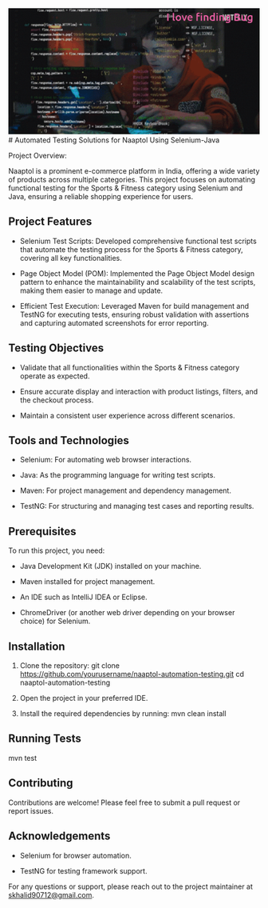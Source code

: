 <div><img src="https://github.com/Khalid786-gif/Naaptol_Using_Selenium/blob/master/gif1.gif"></div>
# Automated Testing Solutions for Naaptol Using Selenium-Java

Project Overview:

Naaptol is a prominent e-commerce platform in India, offering a wide variety of products across multiple categories. This project focuses on automating functional testing for the Sports & Fitness category using Selenium and Java, ensuring a reliable shopping experience for users.

## Project Features

- Selenium Test Scripts: Developed comprehensive functional test scripts that automate the testing process for the Sports & Fitness category, covering all key functionalities.

- Page Object Model (POM): Implemented the Page Object Model design pattern to enhance the maintainability and scalability of the test scripts, making them easier to manage and update.

- Efficient Test Execution: Leveraged Maven for build management and TestNG for executing tests, ensuring robust validation with assertions and capturing automated screenshots for error reporting.

## Testing Objectives

- Validate that all functionalities within the Sports & Fitness category operate as expected.

- Ensure accurate display and interaction with product listings, filters, and the checkout process.

- Maintain a consistent user experience across different scenarios.
## Tools and Technologies

- Selenium: For automating web browser interactions.

- Java: As the programming language for writing test scripts.

- Maven: For project management and dependency management.

- TestNG: For structuring and managing test cases and reporting    results.

## Prerequisites

To run this project, you need:

- Java Development Kit (JDK) installed on your machine.

- Maven installed for project management.

- An IDE such as IntelliJ IDEA or Eclipse.

- ChromeDriver (or another web driver depending on your browser choice) for Selenium.

## Installation

1. Clone the repository:
git clone https://github.com/yourusername/naaptol-automation-testing.git
cd naaptol-automation-testing

2. Open the project in your preferred IDE.

3. Install the required dependencies by running:
   mvn clean install

## Running Tests
mvn test

## Contributing

Contributions are welcome! Please feel free to submit a pull request or report issues.
## Acknowledgements

- Selenium for browser automation.

- TestNG for testing framework support.

For any questions or support, please reach out to the project maintainer at skhalid90712@gmail.com.
